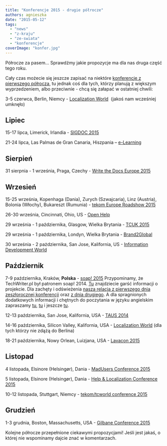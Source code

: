 ```yaml
---
title: "Konferencje 2015 - drugie półrocze"
authors: agnieszka
date: "2015-05-12"
tags:
  - "news"
  - "z-kraju"
  - "ze-swiata"
  - "konferencje"
coverImage: "konfer.jpg"
---
```


Półrocze za pasem... Sprawdźmy jakie propozycje ma dla nas druga część tego
roku.

Cały czas możecie się jeszcze zapisać na niektóre
[konferencje z pierwszego półrocza](http://techwriter.pl/konferencje-2015-pierwsze-polrocze/ "Konferencje pierwsze półrocze 2015"),
tu jednak coś dla tych, którzy planują z większym wyprzedzeniem, albo
przeciwnie - chcą się załapać w ostatniej chwili:

3-5 czerwca, Berlin, Niemcy
- [Localization World](http://www.locworld.com/ "Localization World")  (jakoś
nam wcześniej umknęło)

## Lipiec

15-17 lipca, Limerick, Irlandia -
[SIGDOC 2015](http://sigdoc.acm.org/conference/2015/ "SIGDOC 2015")

21-24 lipca, Las Palmas de Gran Canaria, Hiszpania
– [e-Learning](http://elearning-conf.org/ "E-learning")

## Sierpień

31 sierpnia - 1 września, Praga, Czechy -
[Write the Docs Europe 2015](http://www.writethedocs.org/conf/eu/2015/ "Write the Docs 2015")

## Wrzesień

15-25 września, Kopenhaga (Dania), Zurych (Szwajcaria), Linz (Austria), Bolonia
(Włochy), Bukareszt (Rumunia) -
[tekom Europe Roadshow 2015](http://conferences.tekom.de/tekom-europe-roadshow-2015/tekom-europe-roadshow-2015/ "tekom Roadshow 2015")

26-30 września, Cincinnati, Ohio, US -
[Open Help](http://www.openhelpconference.com/ "Open Help")

29 września - 1 października, Glasgow, Wielka Brytania -
[TCUK 2015](http://technicalcommunicationuk.com/ "TCUK 2015")

29 września - 1 października, Londyn, Wielka Brytania -
[Brand2Global](http://www.brand2global.com/ "Brand2global")

30 września - 2 pażdziernika, San Jose, Kalifornia, US -
[Information Development World](https://www.etouches.com/ehome/113382 "IDW 2015")

## Październik

7-9 października, Kraków, **Polska** -
[soap! 2015](http://soapconf.com/ "soap! 2015") Przypominamy, że TechWriter.pl
był patronem soap! 2014.
[Tu](http://techwriter.pl/mydlo-lubi-zabawe/ "Mydło lubi zabawę") znajdziecie
garść informacji o projekcie. Dla zachęty i
odświeżenia [nasza relacja z pierwszego dnia zeszłorocznej konferencji](http://techwriter.pl/soap-2014-relacja-z-pierwszego-dnia/ "Dzień pierwszy") oraz
[z dnia drugiego](http://techwriter.pl/soap-2014-relacja-z-drugiego-dnia/ "Dzień drugi").
A dla spragnionych dodatkowych informacji i chętnych do poczytania w języku
angielskim zapraszamy
[tu](http://techwriter.pl/soap-2014-summary-of-day-1/ "Day 1"),
[tu](http://techwriter.pl/soap-2014-summary-of-day-2/ "Day 2") i jeszcze
[tu](http://techwriter.pl/soap-just-wants-to-have-fun/ "Summary").

12-13 października, San Jose, Kalifornia, USA -
[TAUS 2014](https://events.taus.net/events/conferences/taus-annual-conference-2015 "TAUS 2015")

14-16 października, Silicon Valley, Kalifornia, USA -
[Localization World](http://www.locworld.com/events/locworld29-silicon-valley-2015/ "Localization World") (dla
tych którzy nie zdążą do Berlina)

18-21 października, Nowy Orlean, Luizjana, USA -
[Lavacon 2015](http://lavacon.org "Lavacon 2015")

## Listopad

4 listopada, Elsinore (Helsingør), Dania -
[MadUsers Conference 2015](http://write2users.com/madusers-conference-2015/ "MadUsers 2015")

5 listopada, Elsinore (Helsingør), Dania -
[Help & Localization Conference 2015](http://write2users.com/help-localization-conference-2015/ "Help&Localization 2015")

10-12 listopada, Stuttgart, Niemcy -
[tekom/tcworld conference 2015](http://conferences.tekom.de/tcworld15/tcworld15/ "tcworld 2015")

## Grudzień

1-3 grudnia, Boston, Massachusetts, USA -
[Gilbane Conference 2015](http://gilbaneconference.com/2015/ "Gilbane Conference 2015")

Kolejne półrocze przepełnione ciekawymi propozycjami! Jeśli jest jakaś, o której
nie wspominamy dajcie znać w komentarzach.
